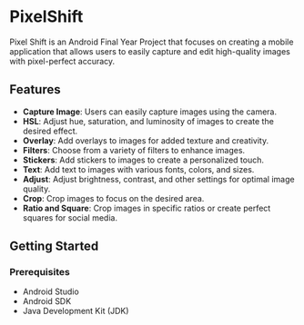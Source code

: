<!DOCTYPE html>
<html>
<body>
	<h1>PixelShift</h1>
	<p>Pixel Shift is an Android Final Year Project that focuses on creating a mobile application that allows users to easily capture and edit high-quality images with pixel-perfect accuracy.</p>

<h2>Features</h2>
<ul>
	<li><strong>Capture Image</strong>: Users can easily capture images using the camera.</li>
	<li><strong>HSL</strong>: Adjust hue, saturation, and luminosity of images to create the desired effect.</li>
	<li><strong>Overlay</strong>: Add overlays to images for added texture and creativity.</li>
	<li><strong>Filters</strong>: Choose from a variety of filters to enhance images.</li>
	<li><strong>Stickers</strong>: Add stickers to images to create a personalized touch.</li>
	<li><strong>Text</strong>: Add text to images with various fonts, colors, and sizes.</li>
	<li><strong>Adjust</strong>: Adjust brightness, contrast, and other settings for optimal image quality.</li>
	<li><strong>Crop</strong>: Crop images to focus on the desired area.</li>
	<li><strong>Ratio and Square</strong>: Crop images in specific ratios or create perfect squares for social media.</li>
</ul>

<h2>Getting Started</h2>
<h3>Prerequisites</h3>
<ul>
	<li>Android Studio</li>
	<li>Android SDK</li>
	<li>Java Development Kit (JDK)</li>
</ul>
